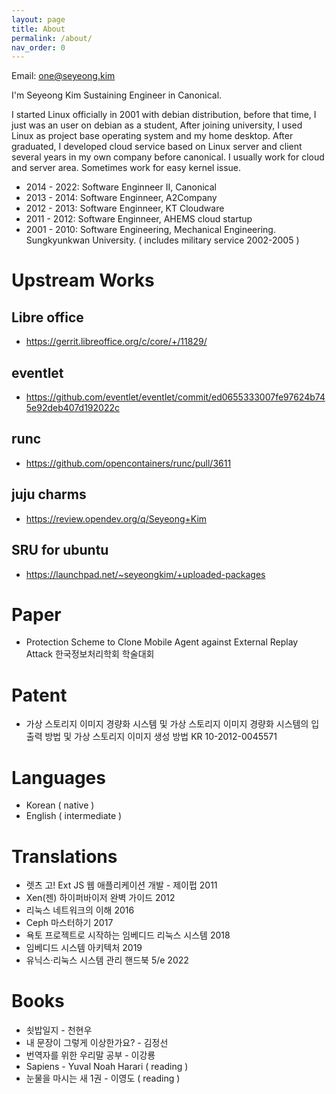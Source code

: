 ```yaml
---
layout: page
title: About
permalink: /about/
nav_order: 0
---
```


Email: one@seyeong.kim

I'm Seyeong Kim Sustaining Engineer in Canonical.

I started Linux officially in 2001 with debian distribution, before that time, I just was an user on debian as a student, After joining university, I used Linux as project base operating system and my home desktop. After graduated, I developed cloud service based on Linux server and client several years in my own company before canonical.
I usually work for cloud and server area. Sometimes work for easy kernel issue.

* 2014 - 2022: Software Enginneer II, Canonical
* 2013 - 2014: Software Enginneer, A2Company
* 2012 - 2013: Software Enginneer, KT Cloudware
* 2011 - 2012: Software Enginneer, AHEMS cloud startup 
* 2001 - 2010: Software Engineering, Mechanical Engineering. Sungkyunkwan University. ( includes military service 2002-2005 )

# Upstream Works

## Libre office
* https://gerrit.libreoffice.org/c/core/+/11829/

## eventlet
* https://github.com/eventlet/eventlet/commit/ed0655333007fe97624b745e92deb407d192022c

## runc
* https://github.com/opencontainers/runc/pull/3611

## juju charms
* https://review.opendev.org/q/Seyeong+Kim

## SRU for ubuntu
* https://launchpad.net/~seyeongkim/+uploaded-packages

# Paper
* Protection Scheme to Clone Mobile Agent against External Replay Attack 한국정보처리학회 학술대회

# Patent

* 가상 스토리지 이미지 경량화 시스템 및 가상 스토리지 이미지 경량화 시스템의 입출력 방법 및 가상 스토리지 이미지 생성 방법 KR 10-2012-0045571

# Languages

* Korean ( native )
* English ( intermediate )

# Translations
* 렛츠 고! Ext JS 웹 애플리케이션 개발 - 제이펍 2011
* Xen(젠) 하이퍼바이저 완벽 가이드 2012
* 리눅스 네트워크의 이해 2016
* Ceph 마스터하기 2017
* 욕토 프로젝트로 시작하는 임베디드 리눅스 시스템 2018
* 임베디드 시스템 아키텍처 2019
* 유닉스·리눅스 시스템 관리 핸드북 5/e 2022

# Books
* 쇳밥일지 - 천현우
* 내 문장이 그렇게 이상한가요? - 김정선
* 번역자를 위한 우리말 공부 - 이강룡
* Sapiens - Yuval Noah Harari ( reading )
* 눈물을 마시는 새 1권 - 이영도 ( reading )